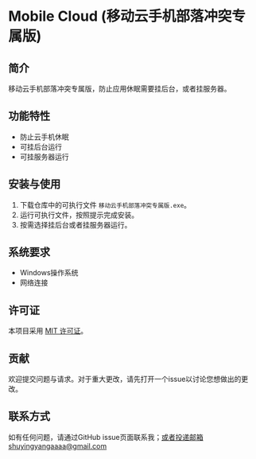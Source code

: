 # Mobile Cloud (移动云手机部落冲突专属版)

## 简介
移动云手机部落冲突专属版，防止应用休眠需要挂后台，或者挂服务器。

## 功能特性
- 防止云手机休眠
- 可挂后台运行
- 可挂服务器运行

## 安装与使用
1. 下载仓库中的可执行文件 `移动云手机部落冲突专属版.exe`。
2. 运行可执行文件，按照提示完成安装。
3. 按需选择挂后台或者挂服务器运行。

## 系统要求
- Windows操作系统
- 网络连接

## 许可证
本项目采用 [MIT 许可证](LICENSE)。

## 贡献
欢迎提交问题与请求。对于重大更改，请先打开一个issue以讨论您想做出的更改。

## 联系方式
如有任何问题，请通过GitHub issue页面联系我；或者投递邮箱shuyingyangaaaa@gmail.com
